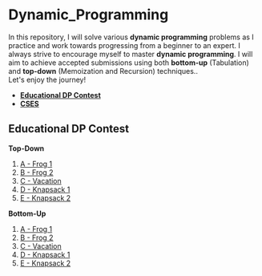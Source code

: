 # Dynamic_Programming
In this repository, I will solve various **dynamic programming** problems as I practice and work towards progressing from a beginner to an expert. I always strive to encourage myself to master **dynamic programming**. I will aim to achieve accepted submissions using both **bottom-up** (Tabulation) and **top-down** (Memoization and Recursion) techniques..</br>
Let's enjoy the journey!</br>
- **[Educational DP Contest](https://atcoder.jp/contests/dp/tasks?fbclid=IwAR3mAxqFpZyp5DMfUlvdxYuEb_SINPvi9TYFDEckHQj6cpCSxdiGDQCs_Uc)**
- **[CSES](https://cses.fi/problemset/)**

## Educational DP Contest
**Top-Down**
1. [A - Frog 1](/Introductory%20Problems/Weird%20Algorithm.cpp)
1. [B - Frog 2](/Introductory%20Problems/Missing%20Number.cpp)
1. [C - Vacation](/Introductory%20Problems/Repetitions.cpp)
1. [D - Knapsack 1](/Introductory%20Problems/Increasing%20Array.cpp)
1. [E - Knapsack 2](/Introductory%20Problems/Permutations.cpp)

**Bottom-Up**
1. [A - Frog 1](/Educational%20DP%20Contest/bottom-up/A%20-%20Frog%201.cpp)
1. [B - Frog 2](/Educational%20DP%20Contest/bottom-up/B%20-%20Frog%202.cpp)
1. [C - Vacation](/Educational%20DP%20Contest/bottom-up/C%20-%20Vacation.cpp)
1. [D - Knapsack 1](/Educational%20DP%20Contest/bottom-up/D%20-%20Knapsack%201.cpp)
1. [E - Knapsack 2](Educational%20DP%20Contest/bottom-up/E%20-%20Knapsack%202.cpp)
